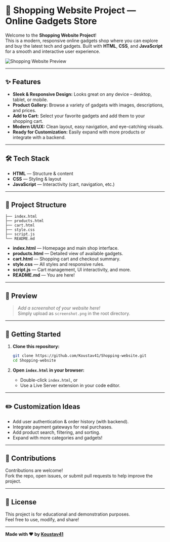 # 🛒 Shopping Website Project — Online Gadgets Store

Welcome to the **Shopping Website Project**!  
This is a modern, responsive online gadgets shop where you can explore and buy the latest tech and gadgets. Built with **HTML**, **CSS**, and **JavaScript** for a smooth and interactive user experience.

![Shopping Website Preview](/https://big-small-store-4b1e07.netlify.app/)

---

## ✨ Features

- **Sleek & Responsive Design:** Looks great on any device – desktop, tablet, or mobile.
- **Product Gallery:** Browse a variety of gadgets with images, descriptions, and prices.
- **Add to Cart:** Select your favorite gadgets and add them to your shopping cart.
- **Modern UI/UX:** Clean layout, easy navigation, and eye-catching visuals.
- **Ready for Customization:** Easily expand with more products or integrate with a backend.

---

## 🛠️ Tech Stack

- **HTML** — Structure & content
- **CSS** — Styling & layout
- **JavaScript** — Interactivity (cart, navigation, etc.)

---

## 📁 Project Structure

```
├── index.html
├── products.html
├── cart.html
├── style.css
├── script.js
└── README.md
```

- **index.html** — Homepage and main shop interface.
- **products.html** — Detailed view of available gadgets.
- **cart.html** — Shopping cart and checkout summary.
- **style.css** — All styles and responsive rules.
- **script.js** — Cart management, UI interactivity, and more.
- **README.md** — You are here!

---

## 👀 Preview

> _Add a screenshot of your website here!_  
> Simply upload as `screenshot.png` in the root directory.

---

## 🚀 Getting Started

1. **Clone this repository:**
   ```bash
   git clone https://github.com/Koustav41/Shopping-website.git
   cd Shopping-website
   ```

2. **Open `index.html` in your browser:**
   - Double-click `index.html`, or
   - Use a Live Server extension in your code editor.

---

## ✏️ Customization Ideas

- Add user authentication & order history (with backend).
- Integrate payment gateways for real purchases.
- Add product search, filtering, and sorting.
- Expand with more categories and gadgets!

---

## 🤝 Contributions

Contributions are welcome!  
Fork the repo, open issues, or submit pull requests to help improve the project.

---

## 📜 License

This project is for educational and demonstration purposes.  
Feel free to use, modify, and share!

---

**Made with ❤️ by [Koustav41](https://github.com/Koustav41)**
